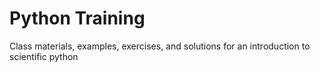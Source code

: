 # Python Training
Class materials, examples, exercises, and solutions for an introduction to scientific python
